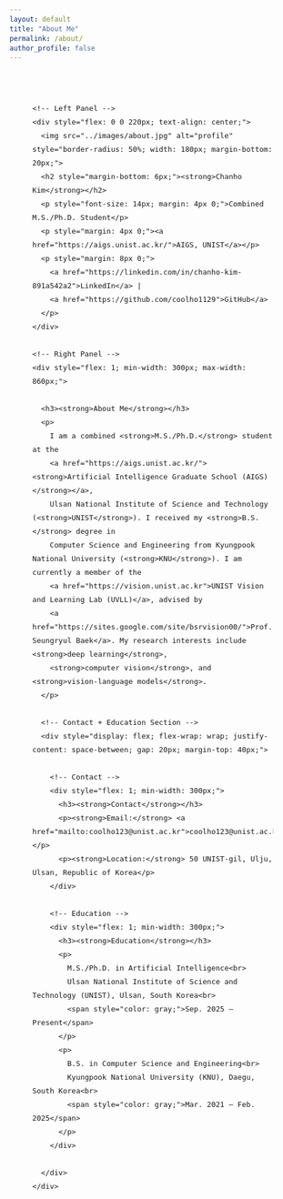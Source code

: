 ```yaml
---
layout: default
title: "About Me"
permalink: /about/
author_profile: false
---
```


<!-- Outer Wrapper to center the entire layout -->
<div style="max-width: 1080px; margin: 0 auto; padding: 40px; line-height: 1.6; font-size: 15px; font-family: sans-serif;">

  <!-- Main Flex Layout -->
  <div style="display: flex; flex-wrap: wrap; gap: 40px; align-items: flex-start;">

    <!-- Left Panel -->
    <div style="flex: 0 0 220px; text-align: center;">
      <img src="../images/about.jpg" alt="profile" style="border-radius: 50%; width: 180px; margin-bottom: 20px;">
      <h2 style="margin-bottom: 6px;"><strong>Chanho Kim</strong></h2>
      <p style="font-size: 14px; margin: 4px 0;">Combined M.S./Ph.D. Student</p>
      <p style="margin: 4px 0;"><a href="https://aigs.unist.ac.kr/">AIGS, UNIST</a></p>
      <p style="margin: 8px 0;">
        <a href="https://linkedin.com/in/chanho-kim-891a542a2">LinkedIn</a> |
        <a href="https://github.com/coolho1129">GitHub</a>
      </p>
    </div>

    <!-- Right Panel -->
    <div style="flex: 1; min-width: 300px; max-width: 860px;">

      <h3><strong>About Me</strong></h3>
      <p>
        I am a combined <strong>M.S./Ph.D.</strong> student at the 
        <a href="https://aigs.unist.ac.kr/"><strong>Artificial Intelligence Graduate School (AIGS)</strong></a>, 
        Ulsan National Institute of Science and Technology (<strong>UNIST</strong>). I received my <strong>B.S.</strong> degree in 
        Computer Science and Engineering from Kyungpook National University (<strong>KNU</strong>). I am currently a member of the 
        <a href="https://vision.unist.ac.kr">UNIST Vision and Learning Lab (UVLL)</a>, advised by 
        <a href="https://sites.google.com/site/bsrvision00/">Prof. Seungryul Baek</a>. My research interests include <strong>deep learning</strong>, 
        <strong>computer vision</strong>, and <strong>vision-language models</strong>.
      </p>

      <!-- Contact + Education Section -->
      <div style="display: flex; flex-wrap: wrap; justify-content: space-between; gap: 20px; margin-top: 40px;">

        <!-- Contact -->
        <div style="flex: 1; min-width: 300px;">
          <h3><strong>Contact</strong></h3>
          <p><strong>Email:</strong> <a href="mailto:coolho123@unist.ac.kr">coolho123@unist.ac.kr</a></p>
          <p><strong>Location:</strong> 50 UNIST-gil, Ulju, Ulsan, Republic of Korea</p>
        </div>

        <!-- Education -->
        <div style="flex: 1; min-width: 300px;">
          <h3><strong>Education</strong></h3>
          <p>
            M.S./Ph.D. in Artificial Intelligence<br>
            Ulsan National Institute of Science and Technology (UNIST), Ulsan, South Korea<br>
            <span style="color: gray;">Sep. 2025 – Present</span>
          </p>
          <p>
            B.S. in Computer Science and Engineering<br>
            Kyungpook National University (KNU), Daegu, South Korea<br>
            <span style="color: gray;">Mar. 2021 – Feb. 2025</span>
          </p>
        </div>

      </div>
    </div>
  </div>
</div>








